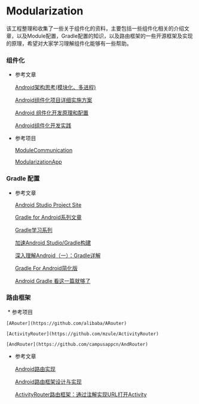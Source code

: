 # Modularization

该工程整理和收集了一些关于组件化的资料，主要包括一些组件化相关的介绍文章，以及Module配置，Gradle配置的知识，以及路由框架的一些开源框架及实现的原理，希望对大家学习理解组件化能够有一些帮助。

### 组件化

  * 参考文章

    [Android架构思考(模块化、多进程)](http://blog.spinytech.com/2016/12/28/android_modularization/)

    [Android组件化项目详细实施方案](http://blog.csdn.net/guiying712/article/details/55213884)

    [Android 组件化开发原理和配置](http://mp.weixin.qq.com/s/2A4eyHh1cRFeMubpyPynww)

    [Android组件化开发实践](http://www.jianshu.com/p/186fa07fc48a)

  * 参考项目

    [ModuleCommunication](https://github.com/jacklongway/ModuleCommunication)

    [ModularizationApp](https://github.com/wutongke/ModularizationApp)


### Gradle 配置

  * 参考文章
  
    [Android Studio Project Site](http://tools.android.com/tech-docs/new-build-system/user-guide)
    
    [Gradle for Android系列文章](https://segmentfault.com/a/1190000004229002)
    
    [Gradle学习系列](http://www.cnblogs.com/davenkin/p/gradle-learning-1.html)
  
    [加速Android Studio/Gradle构建](http://blog.isming.me/2015/03/18/android-build-speed-up/)
  
    [深入理解Android（一）：Gradle详解](http://www.infoq.com/cn/articles/android-in-depth-gradle)
    
    [Gradle For Android简化版](https://juejin.im/post/580b2007570c350068e50efa)
    
    [Android Gradle 看这一篇就够了](http://android.walfud.com/android-gradle-%E7%9C%8B%E8%BF%99%E4%B8%80%E7%AF%87%E5%B0%B1%E5%A4%9F%E4%BA%86/)
  
### 路由框架

  * 参考项目
    
    [ARouter](https://github.com/alibaba/ARouter)
    
    [ActivityRouter](https://github.com/mzule/ActivityRouter)
    
    [AndRouter](https://github.com/campusappcn/AndRouter)
 
  * 参考文章
  
    [Android路由实现](http://blog.csdn.net/qibin0506/article/details/53373412?utm_source=tuicool&utm_medium=referral)
   
    [Android路由框架设计与实现](http://www.sixwolf.net/blog/2016/03/23/Android%E8%B7%AF%E7%94%B1%E6%A1%86%E6%9E%B6%E8%AE%BE%E8%AE%A1/)
   
    [ActivityRouter路由框架：通过注解实现URL打开Activity](https://joyrun.github.io/2016/08/01/ActivityRouter/)
